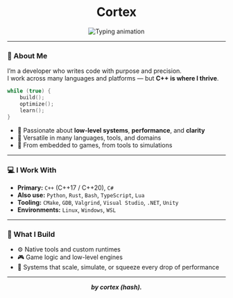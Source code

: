 <h1 align="center">Cortex</h1>

<p align="center">
  <img src="https://readme-typing-svg.demolab.com?font=Fira+Code&pause=800&center=true&vCenter=true&width=500&lines=C%2B%2B+Developer+first.;Polyglot+by+choice.;System-level+thinker.;Clean+code+enthusiast." alt="Typing animation" />
</p>

---

### 👋 About Me

I’m a developer who writes code with purpose and precision.  
I work across many languages and platforms — but **C++ is where I thrive**.

```cpp
while (true) {
    build();
    optimize();
    learn();
}
```

- 🧠 Passionate about **low-level systems**, **performance**, and **clarity**
- 🧩 Versatile in many languages, tools, and domains
- 🎯 From embedded to games, from tools to simulations

---

### 💻 I Work With

- **Primary:** `C++` (C++17 / C++20), `C#`
- **Also use:** `Python`, `Rust`, `Bash`, `TypeScript`, `Lua`
- **Tooling:** `CMake`, `GDB`, `Valgrind`, `Visual Studio`, `.NET`, `Unity`
- **Environments:** `Linux`, `Windows`, `WSL`

---

### 🧭 What I Build

- ⚙️ Native tools and custom runtimes  
- 🎮 Game logic and low-level engines  
- 🧪 Systems that scale, simulate, or squeeze every drop of performance

---

<p align="center">
  <strong><i>by cortex (hash).</i></strong>
</p>
